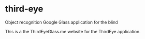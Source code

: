 third-eye
=========

Object recognition Google Glass application for the blind

This is a the ThirdEyeGlass.me website for the ThirdEye application. 
